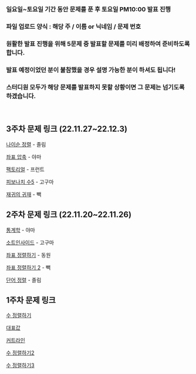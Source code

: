 ### 일요일~토요일 기간 동안 문제를 푼 후 토요일 PM10:00 발표 진행
### 파일 업로드 양식 : 해당 주 / 이름 or 닉네임 / 문제 번호
### 원활한 발표 진행을 위해 5문제 중 발표할 문제를 미리 배정하여 준비하도록 합니다.
### 발표 예정이었던 분이 불참했을 경우 설명 가능한 분이 하셔도 됩니다! 
### 스터디원 모두가 해당 문제를 발표하지 못할 상황이면 그 문제는 넘기도록 하겠습니다.
<br>

## 3주차 문제 링크 (22.11.27~22.12.3)
[나이순 정렬](https://www.acmicpc.net/problem/10814) - 졸림

[좌표 압축](https://www.acmicpc.net/problem/18870) - 야마

[팩토리얼](https://www.acmicpc.net/problem/10872) - 프런트

[피보나치 수5](https://www.acmicpc.net/problem/10870) - 고구마

[재귀의 귀재](https://www.acmicpc.net/problem/25501) - 빽

## 2주차 문제 링크 (22.11.20~22.11.26)
[통계학](https://www.acmicpc.net/problem/2108) - 야마

[소트인사이드](https://www.acmicpc.net/problem/1427) - 고구마

[좌표 정렬하기](https://www.acmicpc.net/problem/11650) - 동원

[좌표 정렬하기 2](https://www.acmicpc.net/problem/11651) - 빽

[단어 정렬](https://www.acmicpc.net/problem/1181) - 졸림


## 1주차 문제 링크
[수 정렬하기](https://www.acmicpc.net/problem/2750)

[대표값](https://www.acmicpc.net/problem/2587)

[커트라인](https://www.acmicpc.net/problem/25305)

[수 정렬하기2](https://www.acmicpc.net/problem/2751)

[수 정렬하기3](https://www.acmicpc.net/problem/10989)
